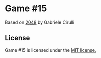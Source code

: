 Game #15
======
Based on [2048](http://gabrielecirulli.github.io/2048/) by Gabriele Cirulli

## License
Game #15 is licensed under the [MIT license.](https://github.com/gabrielecirulli/2048/blob/master/LICENSE.txt)
